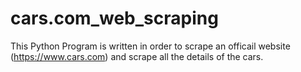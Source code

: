 # cars.com_web_scraping
This Python Program is written in order to scrape an officail website (https://www.cars.com) and scrape all the details of the cars.

